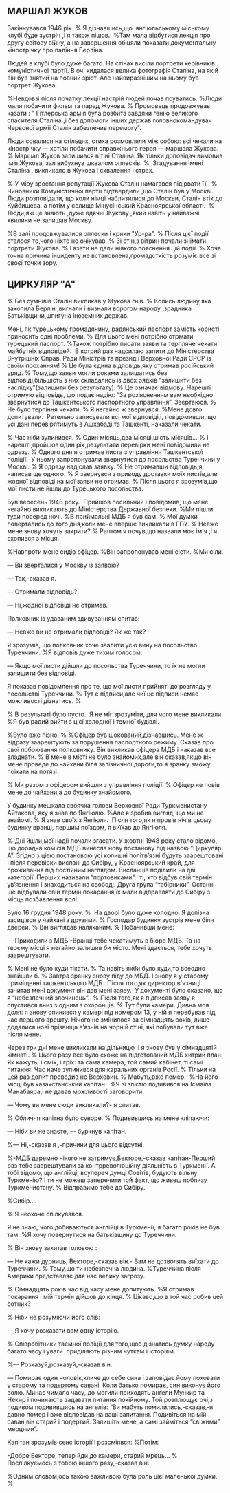 ## МАРШАЛ ЖУКОВ

Закінчувався 1946 рік.
% Я дізнавшись,що  янгіюльському міському клубі буде зустріч ,і я також пішов.
 %Там мала відбутися лекція про другу світову війну, а на завершення обіцяли показати документальну кінострічку про падіння Берліна.

Людей в клубі було дуже багато.
На стінах висіли портрети керівників комуністичної партії.
В очі кидалася велика фотографія Сталіна, на якій він був знятий на повний зріст.
Але найвиразнішим на ньому був портрет Жукова.

%Невдовзі після початку лекції настрій людей почав псуватись.
%Люди мали побачити фильм та парад Жукова.
% Промовець продовжував казати : " Гітлерська армія була розбита завдяки генію великого спасителя Сталіна ,і без допомоги інших держав головнокомандувач Червоної армії Сталін забезпечив перемогу".

Люди совалися на стільцях, стиха розмовляли між собою: всі чекали на кінострічку — хотіли побачити справжнього героя — маршала Жукова.
% Маршал Жуков залишився в тіні Сталіна.
Як тільки доповідач вимовив ім’я Жукова, зал вибухнув шквалом оплесків.
%  Згадування імені Сталіна , викликало в Жукова і схвалення і страх.

% У міру зростання репутації Жукова Сталін намагався підірвати її. 
% Чиновники Комуністичної партії підтвердили ,що Сталін був у Москві.
Люди розповідали, що коли німці наблизилися до Москви, Сталін втік до Куйбишева, а потім у селище Мінусінський Красноярської області.
 % Люди,які це знають ,дуже вдячні Жукову ,який навіть у найважчі хвилини не залишав Москву.

%В залі продовжувалися оплески і крики "Ур-ра".
% Після цієї події сталося те,чого ніхто не очікував.
% Зі стін,з вітрин почали знімати портрети Жукова.
% Газети не дали ніякого пояснення цій події.
% Хоча точна причина інциденту не встановлена,громадсткість розуміє все зі своєї точки зору.

## ЦИРКУЛЯР "А"
% Без сумнівів Сталін викликав у Жукова гнів.
% Колись людину,яка захопила Берлін ,вигнали і визнали ворогом народу ,зрадника Батьківщини,шпигуна іноземних держав.

Мені, як турецькому громадянину, радянський паспорт замість користі приносить одні проблеми.
% Для цього мені потрібно отрмати турецький паспорт.
%Також потрібно писати заяви та терпляче чекати майбутніх відповідей. 
В котрий раз надсилаю запити до Міністерства Внутрішніх Справ, Ради Міністрів та президії Верховної Ради СРСР із своїм проханням!
% Це була єдина відповідь,яку отримав російський уряд.
% Тому,що заяви могли роками залишатись без відповіді,більшість з них складались із двох рядків "залишити без наслідку"(залишити без результату).
% Це означає відмову.
Нарешті отримую відповідь, що подає надію: “За роз’ясненням вам необхідно звернутися до Ташкентського паспортного управління”. Звертаюся.
% Не було терпіння чекати.
% Я негайно ж звернувся.
%Мене довго допитували.
 Ретельно записували всі мої відповіді,і, повідомивши, що усі дані перевірятимуть в Ашхабаді та Ташкенті, наказали чекати.

% Час ніби зупинився.
% Один місяць,два місяці,шість місяців...
% І нарешті,пройшов один рік,результати перевірки мені повідомили не одразу.
% Одного дня я отримав листа з управління Ташкентської поліції.
 У ньому запропонували звернутися до посольства Туреччини у Москві.
% Я одразу надіслав заявку.
% Не отримавши відповідь,я написав ще одного.
% Я звернувся з приводу доставки моїх листів,але жодної відповіді на мої заяви не отримав.
% Після цього я зрозумів,що мої листи не йшли до Турецького посольства.

Був вересень 1948 року.
 Прийшов посильний і повідомив, що мене негайно викликають до Міністерства Державної безпеки.
%Ми пішли туди посеред ночі.
%В приймальні МДБ я був сам.
% Мої думки повертались до того дня,коли мене вперше викликали в ГПУ.
% Невже мене знову хочуть закрити?
% Раптом я почув,що назвали моє ім'я ,і я схопився з місця.

%Навпроти мене сидів офіцер.
%Він запропонував мені сісти.
%Ми сіли.

— Ви зверталися у Москву із заявою?

— Так,-сказав я.

— Отримали відповідь?

— Ні,жодної відповіді не отримав.

Полковник із удаваним здивуванням спитав:

— Невже ви не отримали відповіді?
Як же так?

Я зрозумів, що полковник хоче звалити усю вину на посольство Туреччини.
%Я відповів дуже тихим голосом:

— Якщо мої листи дійшли до посольства Туреччини, то їх не могли залишити без відповіді.

Я показав повідомлення про те, що мої листи прийняті до розгляду у посольстві Туреччини.
% Тут є підписи,але чиї це підписи немає можливості дізнатись.
%

% В результаті було пусто.
 Я не міг зрозуміти, для чого мене викликали.
%Я був радий вийти з цієї холодної і темної будівлі.

%Було вже пізно.
%
%Офіцер був шокований,дізнавшись.
Мене ж відразу заарештують за порушення паспортного режиму.
Сказав про свої побоювання полковнику.
Він викликав офіцера МДБ і наказав все владнати.
% В мене в місті не було знайомих,але він сказав,якщо він мене проведе до чайхани біля залізничної дороги,то я зранку зможу поїхати на потязі.

% Ми разом з офіцером вийшли з управління поліції.
% Офіцер не повів мене до чайхани,а до будинку знайомого.

У будинку мешкала своячка голови Верховної Ради Туркменистану Айтакова, яку я знав по Янгіюлю.
%Але я зробив вигляд, що ми не знайомі.
% Я знав своїх з Янгіюля.
 Після того,як я провів ніч в цьому будинку вранці, першим поїздом, я виїхав до Янгіюля.

% Дні йшли,мої надії почали згасати.
У жовтні 1948 року стало відомо, що дорадча комісія МДБ винесла нову постанову під назвою “Циркуляр А”.
Згідно з цією постановою усі колишні політв’язні будуть заарештовані і після перевірки вислані до Сибіру, у Красноярський край, для проживання під постійним наглядом.
Висланців поділили на дві категорії.
Перших називали “портовиками".
 ті, хто відбув свій термін ув’язнення і знаходиться на свободі.
Друга група “табірники”. Останні ще відбували свій термін покарання,їх мали відправляти до Сибіру з місць позбавлення волі.

Було 16 грудня 1948 року.
%  На дворі було дуже холодно.
Я допізна засидівся у чайхані з друзями.
% Господар будинку зустрів мене біля дверей.
% Він виглядав наляканим.
% Побачивши мене:

— Приходили з МДБ.-Вранці тебе чекатимуть в бюро МДБ.
Та на твоєму місці я негайно залишив би місто.
Мені здається, тебе хочуть заарештувати.

% Мені не було куди тікати.
% Та навіть якби було куди,то всеодно знайшли б.
% Завтра зранку знову піду до МБД.
І знову я у старому приміщенні ташкентського МДБ.
 Після того,як директор в'язниці зачитав мені документ він дав мені заяву.
 У документі було сказано, що я “небезпечний злочинець”.
 % Після того,як я підписав заяву я спустився вниз з одним з охоронців.
% Тут були камери.
Дивна моя доля: я знову опинився у камері під номером 13, у ній я перебував під час першого арешту.
Нічого не змінилося за сімнадцять років, лише додалися нові прізвища в’язнів на чорній стіні, які побували тут вже після мене.

Через три дні мене викликали на дільницю ,і я знову був у сімнадцятій кімнаті.
% Цього разу все було схоже на підготований МДБ хитрий план.
Як кажуть, і сміх, і гріх: та сама камера, той самий кабінет, ті самі питання.
Час наче зупинився для каральних органів Росії.
% Тільки на цей раз допит проводив не Верховин.
% Мабуть,вже помер.
 %На його місці був казахстанський капітан.
 %Я зі злістю подивився на Ісмаїла Манабаяра,і не давав можливості заговорити.

— Чому ви мене сюди викликали?- я спитав.

% Обличчя капітна було суворе.
% Подивившись на мене кліпаючи:

— Ніби ви не знаєте, — буркнув капітан.

%— Ні,-сказав я ,-причини для цього відсутні.

%-МДБ даремно нікого не затримує,Бекторе,-сказав капітан-Перший раз тебе заарештували за контрреволюційну діяльність в Туркменії.
А тобі відомо, що англійці, всупереч думці Совітів, будують вільну Туркменію?
І ти не можеш заперечити той факт, що живеш поблизу Туркменистану.
% Відправимо тебе до Сибіру.

%Сибір....


% Я неохоче спілкувався.

Я не знаю, чого добиваються англійці в Туркменії, я багато років не був там.
%Я хочу повернутися на батьківщину до Туреччини.

% Він знову захитав головою :

— Не кажи дурниць, Векторе,-сказав він.- Вам не дозволять виїхати до Туреччини.
% Тому,що ти небезпечна людина.
%Туреччина після Америки представляє для нас велику загрозу.


% Сімнадцять років час від часу мене допитують.
%Я отримав покарання і мій термін дійшов до кінця.
% Цікаво,що в той час робив цей сотник?

% Ніби не розуміючи його слів:

— Я хочу розказати вам одну історію.

% Співробітники таємної поліції для того,щоб дізнатись думку народу багато часу і уваги  приділяють різним чуткам і історіям.

%— Розказуй,розказуй,-сказав він.

— Помирає один чоловік,кличе до себе сина і заповідає йому поховати у старому та подертому савані.
Коли батько помирає, син виконує його волю.
Минає чимало часу, до могили приходять ангели Мункир та Некир і починають задавати питання покійному.
Той розплющує очі,з подивом подивившись на ангелів: “Ви мабуть помилились,-сказав,-я давно помер і вже відповідав на ваші запитання.
Подивіться на мій саван,він старий і подертий.
Залишіть мене, а самі займіться “свіжими” мерцями”.

Капітан зрозумів сенс історії і розсміявся:
%Потім:

-Добре Бекторе, тепер йди до камери, старий мрець...
% Поспілкуємось з тобою іншого разу,-сказав він.

%Одним словом,ось такою важливою була роль цієї маленької думки.
%